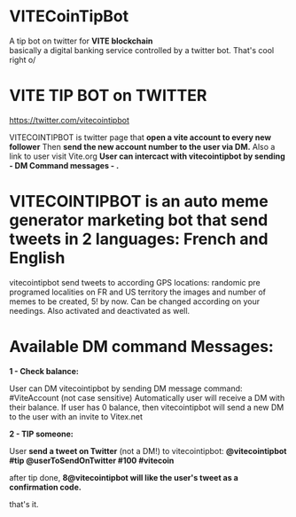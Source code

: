 # VITECoinTipBot
A tip bot on twitter for **VITE blockchain**  
basically a digital banking service controlled by a twitter bot. 
That's cool right o/


# VITE TIP BOT on TWITTER
https://twitter.com/vitecointipbot

VITECOINTIPBOT is twitter page that **open a vite account to every new follower** 
Then **send the new account number to the user via DM.** Also a link to user visit Vite.org
**User can intercact with vitecointipbot by sending - DM Command messages - .** 


# VITECOINTIPBOT is an auto meme generator marketing bot that send tweets in 2 languages: French and English
vitecointipbot send tweets to according GPS locations: randomic pre programed localities on FR and US territory
the images and number of memes to be created, 5! by now. Can be changed according on your needings.
Also activated and deactivated as well.


# Available DM command Messages:

**1 - Check balance:**

User can DM vitecointipbot by sending DM message command: #ViteAccount (not case sensitive)
Automatically user will receive a DM with their balance.
If user has 0 balance, then vitecointipbot will send a new DM to the user with an invite to Vitex.net 


**2 - TIP someone:**

User **send a tweet on Twitter** (not a DM!) to vitecointipbot: **@vitecointipbot #tip @userToSendOnTwitter #100 #vitecoin**

after tip done, **8@vitecointipbot will like the user's tweet as a confirmation code.**

that's it.



